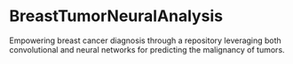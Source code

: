 # BreastTumorNeuralAnalysis
Empowering breast cancer diagnosis through a repository leveraging both convolutional and neural networks for predicting the malignancy of tumors.
